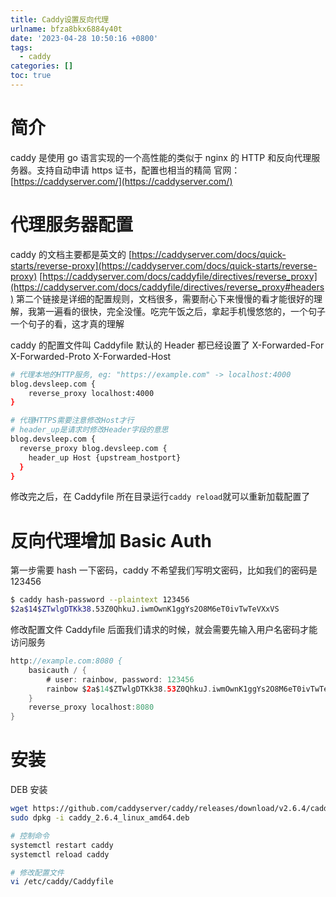 ```yaml
---
title: Caddy设置反向代理
urlname: bfza8bkx6884y40t
date: '2023-04-28 10:50:16 +0800'
tags:
  - caddy
categories: []
toc: true
---
```


# 简介

caddy 是使用 go 语言实现的一个高性能的类似于 nginx 的 HTTP 和反向代理服务器。支持自动申请 https 证书，配置也相当的精简
官网：[https://caddyserver.com/](https://caddyserver.com/)

# 代理服务器配置

caddy 的文档主要都是英文的
[https://caddyserver.com/docs/quick-starts/reverse-proxy](https://caddyserver.com/docs/quick-starts/reverse-proxy)
[https://caddyserver.com/docs/caddyfile/directives/reverse_proxy](https://caddyserver.com/docs/caddyfile/directives/reverse_proxy#headers)
第二个链接是详细的配置规则，文档很多，需要耐心下来慢慢的看才能很好的理解，我第一遍看的很快，完全没懂。吃完午饭之后，拿起手机慢悠悠的，一个句子一个句子的看，这才真的理解

caddy 的配置文件叫 Caddyfile
默认的 Header 都已经设置了 X-Forwarded-For X-Forwarded-Proto X-Forwarded-Host

```bash
# 代理本地的HTTP服务, eg: "https://example.com" -> localhost:4000
blog.devsleep.com {
	reverse_proxy localhost:4000
}

# 代理HTTPS需要注意修改Host才行
# header_up是请求时修改Header字段的意思
blog.devsleep.com {
  reverse_proxy blog.devsleep.com {
  	header_up Host {upstream_hostport}
  }
}
```

修改完之后，在 Caddyfile 所在目录运行`caddy reload`就可以重新加载配置了

# 反向代理增加 Basic Auth

第一步需要 hash 一下密码，caddy 不希望我们写明文密码，比如我们的密码是 123456

```bash
$ caddy hash-password --plaintext 123456
$2a$14$ZTwlgDTKk38.53Z0QhkuJ.iwmOwnK1ggYs2O8M6eT0ivTwTeVXxVS
```

修改配置文件 Caddyfile
后面我们请求的时候，就会需要先输入用户名密码才能访问服务

```groovy
http://example.com:8080 {
    basicauth / {
        # user: rainbow, password: 123456
	    rainbow $2a$14$ZTwlgDTKk38.53Z0QhkuJ.iwmOwnK1ggYs2O8M6eT0ivTwTeVXxVS
	}
	reverse_proxy localhost:8080
}
```

# 安装

DEB 安装

```bash
wget https://github.com/caddyserver/caddy/releases/download/v2.6.4/caddy_2.6.4_linux_amd64.deb
sudo dpkg -i caddy_2.6.4_linux_amd64.deb

# 控制命令
systemctl restart caddy
systemctl reload caddy

# 修改配置文件
vi /etc/caddy/Caddyfile
```

